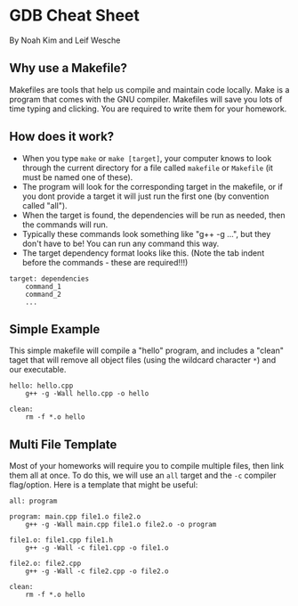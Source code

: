 # GDB Cheat Sheet

By Noah Kim and Leif Wesche 

## Why use a Makefile?

Makefiles are tools that help us compile and maintain code locally. Make is a program that comes with the GNU compiler.
Makefiles will save you lots of time typing and clicking. 
You are required to write them for your homework. 

## How does it work?
 
- When you type `make` or `make [target]`, your computer knows to look through the current directory for a file called `makefile` or `Makefile` (it must be named one of these).
- The program will look for the corresponding target in the makefile, or if you dont provide a target it will just run the first one (by convention called "all").
- When the target is found, the dependencies will be run as needed, then the commands will run. 
- Typically these commands look something like "g++ -g ...", but they don't have to be! You can run any command this way.
- The target dependency format looks like this. (Note the tab indent before the commands - these are required!!!)
  
```
target: dependencies
	command_1
	command_2
	...
```

## Simple Example

This simple makefile will compile a "hello" program, and includes a "clean" taget that will remove all object files (using the wildcard character `*`) and our executable. 

```
hello: hello.cpp
	g++ -g -Wall hello.cpp -o hello

clean:
	rm -f *.o hello
```

## Multi File Template

Most of your homeworks will require you to compile multiple files, then link them all at once. To do this, we will use an `all` target and the `-c` compiler flag/option.
Here is a template that might be useful:

```
all: program

program: main.cpp file1.o file2.o
	g++ -g -Wall main.cpp file1.o file2.o -o program

file1.o: file1.cpp file1.h
	g++ -g -Wall -c file1.cpp -o file1.o

file2.o: file2.cpp
	g++ -g -Wall -c file2.cpp -o file2.o

clean:
	rm -f *.o hello
```

